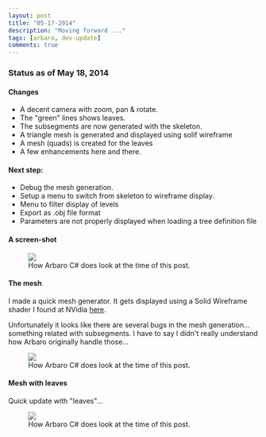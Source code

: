 ```yaml
---
layout: post
title: "05-17-2014"
description: "Moving forward ..."
tags: [arbaro, dev-update]
comments: true
---
```


### Status as of May 18, 2014

#### Changes

* A decent camera with zoom, pan & rotate.
* The "green" lines shows leaves.
* The subsegments are now generated with the skeleton.
* A triangle mesh is generated and displayed using solif wireframe
* A mesh (quads) is created for the leaves
* A few enhancements here and there.


#### Next step: 

* Debug the mesh generation. 
* Setup a menu to switch from skeleton to wireframe display.
* Menu to filter display of levels
* Export as .obj file format
* Parameters are not properly displayed when loading a tree definition file


#### A screen-shot

<figure>
	<a href="http://khazanjm.github.io/arbaro-csharp/images/screen_2014_05_17b.jpg"><img src="http://khazanjm.github.io/arbaro-csharp/images/screen_2014_05_17b.jpg"></a>
	<figcaption>How Arbaro C# does look at the time of this post.</figcaption>
</figure>

#### The mesh

I made a quick mesh generator. It gets displayed using a Solid Wireframe shader I found at 
NVidia [here](http://developer.download.nvidia.com/SDK/10.5/direct3d/Source/SolidWireframe/Doc/SolidWireframe.pdf).

Unfortunately it looks like there are several bugs in the mesh generation... something related with subsegments.
I have to say I didn't really understand how Arbaro originally handle those...

<figure>
	<a href="http://khazanjm.github.io/arbaro-csharp/images/screen_swf.jpg"><img src="http://khazanjm.github.io/arbaro-csharp/images/screen_swf.jpg"></a>
	<figcaption>How Arbaro C# does look at the time of this post.</figcaption>
</figure>


#### Mesh with leaves

Quick update with "leaves"...

<figure>
	<a href="http://khazanjm.github.io/arbaro-csharp/images/screen_leaves.jpg"><img src="http://khazanjm.github.io/arbaro-csharp/images/screen_leaves.jpg"></a>
	<figcaption>How Arbaro C# does look at the time of this post.</figcaption>
</figure>
